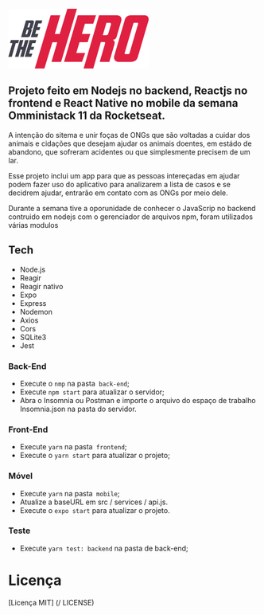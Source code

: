 
<p>
  <img src="mobile/src/assets/logo@3x.png" />
</p>

## Projeto feito em Nodejs no backend, Reactjs no frontend e React Native no mobile da semana Omministack 11 da Rocketseat.

<p> A intenção do sitema e unir foças de ONGs que são voltadas a cuidar dos animais e cidações que desejam ajudar os animais doentes, 
em estádo de abandono, que sofreram acidentes ou que simplesmente precisem de um lar. 
</p>  

Esse projeto inclui um app para que as pessoas intereçadas em ajudar podem fazer uso do aplicativo para analizarem a lista de 
casos e se decidrem ajudar, entrarão em contato com as ONGs por meio dele.

Durante a semana tive a oporunidade de conhecer o JavaScrip no backend contruido em nodejs com o gerenciador de arquivos npm, 
foram utilizados várias modulos

## Tech

- Node.js
- Reagir
- Reagir nativo
- Expo
- Express
- Nodemon
- Axios
- Cors
- SQLite3
- Jest

### Back-End
- Execute o `nmp` na pasta` back-end`;
- Execute `npm start` para atualizar o servidor;
- Abra o Insomnia ou Postman e importe o arquivo do espaço de trabalho Insomnia.json na pasta do servidor.

### Front-End
- Execute `yarn` na pasta` frontend`;
- Execute o `yarn start` para atualizar o projeto;

### Móvel
- Execute `yarn` na pasta` mobile`;
- Atualize a baseURL em src / services / api.js.
- Execute o `expo start` para atualizar o projeto.

### Teste
- Execute `yarn test: backend` na pasta de back-end;

# Licença
[Licença MIT] (/ LICENSE)
